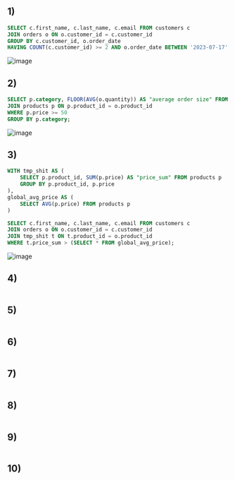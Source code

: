 ## 1)
```sql
SELECT c.first_name, c.last_name, c.email FROM customers c
JOIN orders o ON o.customer_id = c.customer_id
GROUP BY c.customer_id, o.order_date
HAVING COUNT(c.customer_id) >= 2 AND o.order_date BETWEEN '2023-07-17' AND '2023-10-17';
```
![image](https://github.com/b0ryakha/SQL/assets/47691726/fefa7db3-ac9c-499b-8eaa-21c1b0e8000a)

## 2)
```sql
SELECT p.category, FLOOR(AVG(o.quantity)) AS "average order size" FROM orders o
JOIN products p ON p.product_id = o.product_id
WHERE p.price >= 50
GROUP BY p.category;
```
![image](https://github.com/b0ryakha/SQL/assets/47691726/62fb14ff-5b9b-4d68-9b30-87196fec5c2c)

## 3)
```sql
WITH tmp_shit AS (
	SELECT p.product_id, SUM(p.price) AS "price_sum" FROM products p
	GROUP BY p.product_id, p.price
),
global_avg_price AS (
	SELECT AVG(p.price) FROM products p
)

SELECT c.first_name, c.last_name, c.email FROM customers c
JOIN orders o ON o.customer_id = c.customer_id
JOIN tmp_shit t ON t.product_id = o.product_id
WHERE t.price_sum > (SELECT * FROM global_avg_price);
```
![image](https://github.com/b0ryakha/SQL/assets/47691726/39f798bd-3812-4641-ad89-ca7d8833c05d)

## 4)
```sql

```

## 5)
```sql

```

## 6)
```sql

```

## 7)
```sql

```

## 8)
```sql

```

## 9)
```sql

```

## 10)
```sql

```
